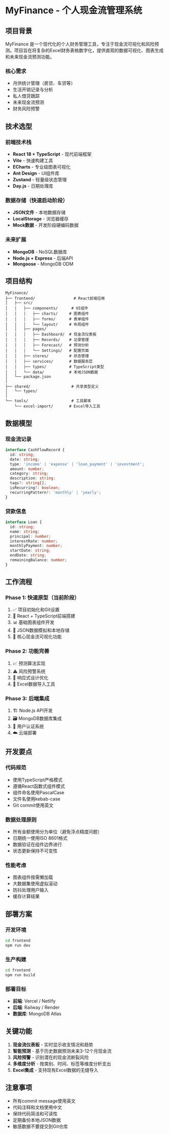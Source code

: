 # MyFinance - 个人现金流管理系统

## 项目背景

MyFinance 是一个现代化的个人财务管理工具，专注于现金流可视化和风险预测。项目旨在将复杂的Excel财务表格数字化，提供直观的数据可视化、图表生成和未来现金流预测功能。

### 核心需求
- 月供统计管理（房贷、车贷等）
- 生活开销记录与分析  
- 私人借贷跟踪
- 未来现金流预测
- 财务风险预警

## 技术选型

### 前端技术栈
- **React 18 + TypeScript** - 现代前端框架
- **Vite** - 快速构建工具
- **ECharts** - 专业级图表可视化
- **Ant Design** - UI组件库
- **Zustand** - 轻量级状态管理
- **Day.js** - 日期处理库

### 数据存储（快速启动阶段）
- **JSON文件** - 本地数据存储
- **LocalStorage** - 浏览器缓存
- **Mock数据** - 开发阶段硬编码数据

### 未来扩展
- **MongoDB** - NoSQL数据库
- **Node.js + Express** - 后端API
- **Mongoose** - MongoDB ODM

## 项目结构

```
MyFinance/
├── frontend/                 # React前端应用
│   ├── src/
│   │   ├── components/      # UI组件
│   │   │   ├── charts/     # 图表组件
│   │   │   ├── forms/      # 表单组件
│   │   │   └── layout/     # 布局组件
│   │   ├── pages/
│   │   │   ├── Dashboard/  # 现金流仪表板
│   │   │   ├── Records/    # 记录管理
│   │   │   ├── Forecast/   # 预测分析
│   │   │   └── Settings/   # 配置页面
│   │   ├── stores/         # 状态管理
│   │   ├── services/       # 数据服务层
│   │   ├── types/          # TypeScript类型
│   │   └── data/           # 本地JSON数据
│   └── package.json
│
├── shared/                  # 共享类型定义
│   └── types/
│
└── tools/                   # 工具脚本
    └── excel-import/       # Excel导入工具
```

## 数据模型

### 现金流记录
```typescript
interface CashFlowRecord {
  id: string;
  date: string;
  type: 'income' | 'expense' | 'loan_payment' | 'investment';
  amount: number;
  category: string;
  description: string;
  tags?: string[];
  isRecurring?: boolean;
  recurringPattern?: 'monthly' | 'yearly';
}
```

### 贷款信息
```typescript
interface Loan {
  id: string;
  name: string;
  principal: number;
  interestRate: number;
  monthlyPayment: number;
  startDate: string;
  endDate: string;
  remainingBalance: number;
}
```

## 工作流程

### Phase 1: 快速原型（当前阶段）
1. ✅ 项目初始化和Git设置
2. 🔄 React + TypeScript前端搭建
3. 📊 基础图表组件开发
4. 💾 JSON数据模拟和本地存储
5. 🎯 核心现金流可视化功能

### Phase 2: 功能完善
1. 📈 预测算法实现
2. ⚠️ 风险预警系统
3. 📱 响应式设计优化
4. 🔄 Excel数据导入工具

### Phase 3: 后端集成
1. 🏗️ Node.js API开发
2. 🗃️ MongoDB数据库集成
3. 🔐 用户认证系统
4. ☁️ 云端部署

## 开发要点

### 代码规范
- 使用TypeScript严格模式
- 遵循React函数式组件模式
- 组件命名使用PascalCase
- 文件名使用kebab-case
- Git commit使用英文

### 数据处理原则
- 所有金额使用分为单位（避免浮点精度问题）
- 日期统一使用ISO 8601格式
- 数据验证在组件边界进行
- 状态更新保持不可变性

### 性能考虑
- 图表组件按需懒加载
- 大数据集使用虚拟滚动
- 防抖处理用户输入
- 缓存计算结果

## 部署方案

### 开发环境
```bash
cd frontend
npm run dev
```

### 生产构建
```bash
cd frontend
npm run build
```

### 部署目标
- **前端**: Vercel / Netlify
- **后端**: Railway / Render
- **数据库**: MongoDB Atlas

## 关键功能

1. **现金流仪表板** - 实时显示收支情况和趋势
2. **智能预测** - 基于历史数据预测未来3-12个月现金流
3. **风险预警** - 识别潜在的现金流断裂风险
4. **多维度分析** - 按类别、时间、标签等维度分析支出
5. **Excel集成** - 支持现有Excel数据的无缝导入

## 注意事项

- 所有commit message使用英文
- 代码注释和文档使用中文
- 保持代码简洁和可读性
- 定期备份本地JSON数据
- 敏感数据不要提交到Git仓库